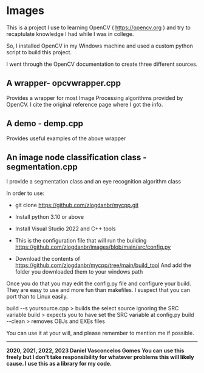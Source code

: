 # Images
This is a project I use to learning OpenCV ( https://opencv.org ) and try to recaptulate knowledge I had while I was in college.

So, I installed OpenCV in my Windows machine and used a custom python script to build this project. 

I went through the OpenCV documentation to create three different sources.

A wrapper- opcvwrapper.cpp
-------------------------------
Provides a wrapper for most Image Processing algorithms provided by OpenCV. 
I cite the original reference page where I got the info.

A demo - demp.cpp
-------------------------------
Provides useful examples of the above wrapper

An image node classification class - segmentation.cpp
-------------------------------------------------------
I provide a segmentation class and an eye recognition algorithm class

In order to use:

- git clone https://github.com/zlogdanbr/mycpp.git
- Install python 3.10 or above
- Install Visual Studio 2022 and C++ tools
- This is the configuration file that will run the building
  https://github.com/zlogdanbr/images/blob/main/src/config.py

- Download the contents of 
https://github.com/zlogdanbr/mycpp/tree/main/build_tool
And add the folder you downloaded them to your windows path

Once you do that you may edit the config.py file and configure your build. 
They are easy to use and more fun than makefiles. I suspect that you can port than to Linux easily.

build --s yoursource.cpp 	> builds the select source ignoring the SRC variable
build						> expects you to have set the SRC variable at config.py
build --clean				> removes OBJs and EXEs files

You can use it at your will, and please remember to mention me if possible.

_________________________________________________
**2020, 2021, 2022, 2023 Daniel Vasconcelos Gomes**
**You can use this freely but I don't take responsibility for whatever problems this will likely cause. I use this as a library for my code.**





